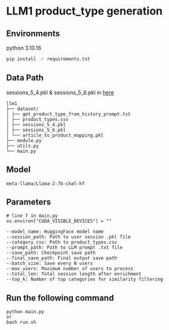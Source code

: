 # LLM1 product_type generation

Environments
---
python 3.10.16
```bash
pip install -r requirements.txt
```

Data Path
---
sessions_5_4.pkl & sessions_5_6.pkl in [here](https://drive.google.com/drive/folders/15yY3Y58dTSp_yLDWK5TkhHQZEE-My069)
```
llm1
├── dataset/
│ ├── get_product_type_from_history_prompt.txt
│ ├── product_types.csv
│ ├── sessions_5_4.pkl
│ ├── sessions_5_6.pkl
│ └── article_to_product_mapping.pkl
├── module.py
├── utils.py
└── main.py
```

Model
---

```
meta-llama/Llama-2-7b-chat-hf
```
Parameters
---
```
# line 7 in main,py 
os.environ["CUDA_VISIBLE_DEVICES"] = ""

--model_name: HuggingFace model name
--session_path: Path to user session .pkl file
--category_csv: Path to product_types.csv
--prompt_path: Path to LLM prompt .txt file
--save_path: Checkpoint save path
--final_save_path: Final output save path
--batch_size: Save every N users
--max_users: Maximum number of users to process
--total_len: Total session length after enrichment
--top_k: Number of top categories for similarity filtering
```

Run the following command
---
```
python main.py
or 
bash run.sh
```
